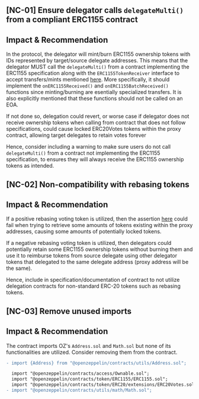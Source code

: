 ## [NC-01] Ensure delegator calls `delegateMulti()` from a compliant ERC1155 contract

## Impact & Recommendation
In the protocol, the delegator will mint/burn ERC1155 ownership tokens with IDs represented by target/source delegate addresses. This means that the delegator MUST call the `delegateMulti()` from a contract implementing the ERC1155 specification along with the `ERC1155TokenReceiver` interface to accept transfers/mints mentioned [here](https://eips.ethereum.org/EIPS/eip-1155#specification). More specifically, it should implement the `onERC1155Received()` and `onERC1155BatchReceived()` functions since minting/burning are esentially specialized transfers. It is also explicitly mentioned that these functions should not be called on an EOA.

If not done so, delegation could revert, or worse case if delegator does not receive ownership tokens when calling from contract that does not follow specifications, could cause locked ERC20Votes tokens within the proxy contract, allowing target delegates to retain votes forever

Hence, consider including a warning to make sure users do not call `delegateMulti()` from a contract not implementing the ERC1155 specification, to ensures they will always receive the ERC1155 ownership tokens as intended. 


## [NC-02] Non-compatibility with rebasing tokens

## Impact & Recommendation
If a positive rebasing voting token is utilized, then the  assertion [here](https://github.com/code-423n4/2023-10-ens/blob/main/contracts/ERC20MultiDelegate.sol#L131) could fail when trying to retrieve some amounts of tokens existing within the proxy addresses, causing some amounts of potentially locked tokens.

If a negative rebasing voting token is utilized, then delegators could potentially retain some ERC1155 ownership tokens without burning them and use it to reimburse tokens from source delegate using other delegator tokens that delegated to the same delegate address (proxy address will be the same).

Hence, include in specification/documentation of contract to not utilize delegation contracts for non-standard ERC-20 tokens such as rebasing tokens.

## [NC-03] Remove unused imports

## Impact & Recommendation
The contract imports OZ's `Address.sol` and `Math.sol` but none of its functionalities are utilized. Consider removing them from the contract.

```diff
- import {Address} from "@openzeppelin/contracts/utils/Address.sol";

  import "@openzeppelin/contracts/access/Ownable.sol";
  import "@openzeppelin/contracts/token/ERC1155/ERC1155.sol";
  import "@openzeppelin/contracts/token/ERC20/extensions/ERC20Votes.sol";
- import "@openzeppelin/contracts/utils/math/Math.sol";
```

